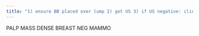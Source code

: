 ```yaml
---
title: "1) ensure BB placed over lump 2) get US 3) if US negative: clinical management if they want to biopsy or not"
---
```

PALP MASS
DENSE BREAST
NEG MAMMO

